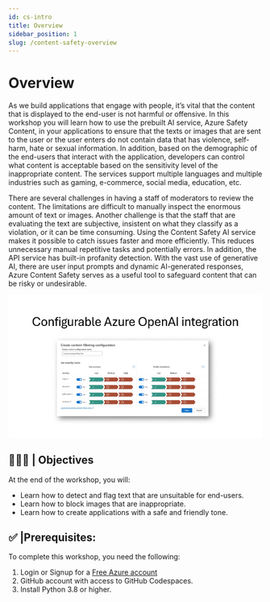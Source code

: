 ```yaml
---
id: cs-intro
title: Overview
sidebar_position: 1
slug: /content-safety-overview
---
```


# Overview

As we build applications that engage with people, it’s vital that the content that is displayed to the end-user is not harmful or offensive.  In this workshop you will learn how to use the prebuilt AI service, Azure Safety Content, in your applications to ensure that the texts or images that are sent to the user or the user enters do not contain data that has violence, self-harm, hate or sexual information.  In addition, based on the demographic of the end-users that interact with the application, developers can control what content is acceptable based on the sensitivity level of the inappropriate content. The services support multiple languages and multiple industries such as gaming, e-commerce, social media, education, etc. 

There are several challenges in having a staff of moderators to review the content. The limitations are difficult to manually inspect the enormous amount of text or images. Another challenge is that the staff that are evaluating the text are subjective, insistent on what they classify as a violation, or it can be time consuming. Using the Content Safety AI service makes it possible to catch issues faster and more efficiently. This reduces unnecessary manual repetitive tasks and potentially errors. In addition, the API service has built-in profanity detection.
With the vast use of generative AI, there are user input prompts and dynamic AI-generated responses, Azure Content Safety serves as a useful tool to safeguard content that can be risky or undesirable.

![CS Severity Levels](/img/tutorial/cs-severity-levels.gif)

## 👩🏽‍💻 | Objectives
At the end of the workshop, you will:

-	Learn how to detect and flag text that are unsuitable for end-users.
-	Learn how to block images that are inappropriate.
-	Learn how to create applications with a safe and friendly tone. 

## ✅ |Prerequisites:
To complete this workshop, you need the following:
1. Login or Signup for a [Free Azure account](https://azure.microsoft.com/free/)
2. GitHub account with access to GitHub Codespaces.
3. Install Python 3.8 or higher.


